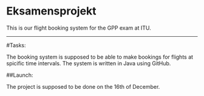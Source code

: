 Eksamensprojekt
===============

This is our flight booking system for the GPP exam at ITU.

---------------


#Tasks:

The booking system is supposed to be able to make bookings for flights at spicific time intervals. 
The system is written in Java using GitHub.

##Launch:

The project is supposed to be done on the 16th of December. 
